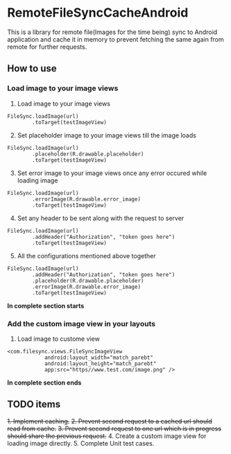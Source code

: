 # RemoteFileSyncCacheAndroid
This is a library for remote file(Images for the time being) sync to Android application and cache it in memory to prevent fetching the same again from remote for further requests.


## How to use

### Load image to your image views

1. Load image to your image views

```
FileSync.loadImage(url)
        .toTarget(testImageView)
```

2. Set placeholder image to your image views till the image loads
```
FileSync.loadImage(url)
        .placeholder(R.drawable.placeholder)
        .toTarget(testImageView)
```

3. Set error image to your image views once any error occured while loading image
```
FileSync.loadImage(url)
        .errorImage(R.drawable.error_image)
        .toTarget(testImageView)
```

4. Set any header to be sent along with the request to server
```
FileSync.loadImage(url)
        .addHeader("Authorization", "token goes here")
        .toTarget(testImageView)
```

5. All the configurations mentioned above together

```
FileSync.loadImage(url)
        .addHeader("Authorization", "token goes here")
        .placeholder(R.drawable.placeholder)
        .errorImage(R.drawable.error_image)
        .toTarget(testImageView)
```

**In complete section starts**
### Add the custom image view in your layouts

1. Load image to custome view

```
<com.filesync.views.FileSyncImageView
            android:layout_width="match_parebt"
            android:layout_height="match_parebt"
            app:src="https//www.test.com/image.png" />
```
**In complete section ends**

## TODO items

~~1. Implement caching.~~
~~2. Prevent second request to a cached url should read from cache.~~
~~3. Prevent second request to one url which is in progress should share the previous request.~~
4. Create a custom image view for loading image directly.
5. Complete Unit test cases.
